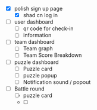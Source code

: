  - [x] polish sign up page
    - [x] shad cn log in
- [ ] user dashboard
    - [ ] qr code for check-in
    - [ ] information
- [ ] team dashboard
    - [ ] Team graph
    - [ ] Team Score Breakdown
- [ ] puzzle dashboard
    - [ ] Puzzle card
    - [ ] puzzle popup
    - [ ] Notification sound / popout
- [ ] Battle round
    - [ ] puzzle card
    - [ ] 
